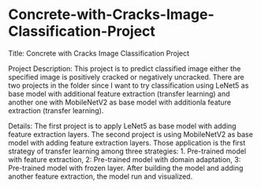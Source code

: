 # Concrete-with-Cracks-Image-Classification-Project
Title: Concrete with Cracks Image Classification Project

Project Description: This project is to predict classified image either the specified image is positively cracked or negatively uncracked. There are two projects in the folder since I want to try classification using LeNet5 as base model with additional feature extraction (transfer learning) and another one with MobileNetV2 as base model with additionla feature extraction (transfer learning). 

Details: The first project is to apply LeNet5 as base model with adding feature extraction layers. The second project is using MobileNetV2 as base model with adding feature extraction layers. Those application is the first strategy of transfer learning among three strategies: 1. Pre-trained model with feature extraction, 2: Pre-trained model with domain adaptation, 3: Pre-trained model with frozen layer. After building the model and adding another feature extraction, the model run and visualized. 
